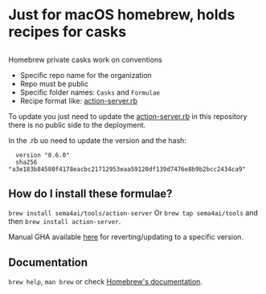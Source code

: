 # Just for macOS homebrew, holds recipes for casks

##
Homebrew private casks work on conventions
* Specific repo name for the organization
* Repo must be public
* Specific folder names: `Casks` and `Formulae`
* Recipe format like: [action-server.rb](action-server.rb)
  
To update you just need to update the [action-server.rb](action-server.rb) in this repository there is no public side to the deployment.

In the .rb uo need to update the version and the hash:
```
  version "0.6.0"
  sha256 "a3e183b84580f4178eacbc21712953eaa59120df139d7476e8b9b2bcc2434ca9"
```

## How do I install these formulae?
`brew install sema4ai/tools/action-server`
Or `brew tap sema4ai/tools` and then `brew install action-server`.


Manual GHA available [here](https://github.com/Sema4AI/homebrew-tools/actions/workflows/publish.yml) for reverting/updating to a specific version.

## Documentation
`brew help`, `man brew` or check [Homebrew's documentation](https://docs.brew.sh).
